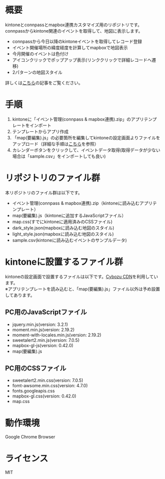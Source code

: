 # 概要
kintoneとconnpassとmapbox連携カスタマイズ用のリポジトリです。
connpassからkintone関連のイベントを取得して、地図に表示します。
 - connpassから今日以降のkintoneイベントを取得してレコード登録
 - イベント開催場所の緯度経度を計算してmapboxで地図表示
 - 今月開催のイベントは色付け
 - アイコンクリックでポップアップ表示(リンククリックで詳細レコードへ遷移)
 - 2パターンの地図スタイル

詳しくは[こちら]()の記事をご覧ください。

# 手順
1. kintoneに「イベント管理(connpass & mapbox連携).zip」のアプリテンプレートをインポート
2. テンプレートからアプリ作成
3. 「map(要編集).js」の必要箇所を編集してkintoneの設定画面よりファイルをアップロード（詳細な手順は[こちら](https://jp.cybozu.help/ja/k/user/js_customize.html)を参照）
4. カレンダーボタンをクリックして、イベントデータ取得(取得データが少ない場合は「sample.csv」をインポートしても良い)

# リポジトリのファイル群
本リポジトリのファイル群は以下です。
 - イベント管理(connpass & mapbox連携).zip（kintoneに読み込むアプリテンプレート）
 - map(要編集).js（kintoneに追加するJavaScriptファイル）
 - map.css(すでにkintoneに適用済みのCSSファイル)
 - dark_style.json(mapboxに読み込む地図のスタイル)
 - light_style.json(mapboxに読み込む地図のスタイル)
 - sample.csv(kintoneに読み込むイベントのサンプルデータ)

# kintoneに設置するファイル群
kintoneの設定画面で設置するファイルは以下です。[Cybozu CDN](https://developer.cybozu.io/hc/ja/articles/202960194)を利用しています。        
※アプリテンプレートを読み込むと、「map(要編集).js」ファイル以外は予め設置してあります。

## PC用のJavaScriptファイル
 - jquery.min.js(version: 3.2.1)
 - moment.min.js(version: 2.19.2)
 - moment-with-locales.min.js(version: 2.19.2)
 - sweetalert2.min.js(version: 7.0.5)
 - mapbox-gl-js(version: 0.42.0)
 - map(要編集).js

## PC用のCSSファイル
 - sweetalert2.min.css(version: 7.0.5)
 - fomt-awsome.min.css(version: 4.7.0)
 - fonts.googleapis.css
 - mapbox-gl.css(version: 0.42.0)
 - map.css
 
# 動作環境
Google Chrome Browser

# ライセンス
MIT

